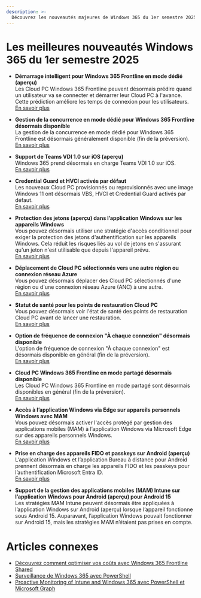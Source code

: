 ```yaml
---
description: >-
  Découvrez les nouveautés majeures de Windows 365 du 1er semestre 2025 : nouvelles fonctionnalités, améliorations et conseils pour les entreprises et IT pros.
---
```

# Les meilleures nouveautés Windows 365 du 1er semestre 2025

- **Démarrage intelligent pour Windows 365 Frontline en mode dédié (aperçu)**  
Les Cloud PC Windows 365 Frontline peuvent désormais prédire quand un utilisateur va se connecter et démarrer leur Cloud PC à l'avance. Cette prédiction améliore les temps de connexion pour les utilisateurs.  
[En savoir plus](https://learn.microsoft.com/fr-fr/windows-365/enterprise/introduction-windows-365-frontline)

- **Gestion de la concurrence en mode dédié pour Windows 365 Frontline désormais disponible**  
La gestion de la concurrence en mode dédié pour Windows 365 Frontline est désormais généralement disponible (fin de la préversion).  
[En savoir plus](https://learn.microsoft.com/fr-fr/windows-365/enterprise/create-provisioning-policy)

- **Support de Teams VDI 1.0 sur iOS (aperçu)**  
Windows 365 prend désormais en charge Teams VDI 1.0 sur iOS.  
[En savoir plus](https://learn.microsoft.com/fr-fr/windows-365/enterprise/teams-on-cloud-pc)

- **Credential Guard et HVCI activés par défaut**  
Les nouveaux Cloud PC provisionnés ou reprovisionnés avec une image Windows 11 ont désormais VBS, HVCI et Credential Guard activés par défaut.  
[En savoir plus](https://learn.microsoft.com/fr-fr/windows-365/enterprise/security)

- **Protection des jetons (aperçu) dans l’application Windows sur les appareils Windows**  
Vous pouvez désormais utiliser une stratégie d'accès conditionnel pour exiger la protection des jetons d'authentification sur les appareils Windows. Cela réduit les risques liés au vol de jetons en s'assurant qu'un jeton n'est utilisable que depuis l'appareil prévu.  
[En savoir plus](https://learn.microsoft.com/fr-fr/entra/identity/conditional-access/concept-token-protection)

- **Déplacement de Cloud PC sélectionnés vers une autre région ou connexion réseau Azure**  
Vous pouvez désormais déplacer des Cloud PC sélectionnés d'une région ou d'une connexion réseau Azure (ANC) à une autre.  
[En savoir plus](https://learn.microsoft.com/fr-fr/windows-365/enterprise/move-cloud-pc)

- **Statut de santé pour les points de restauration Cloud PC**  
Vous pouvez désormais voir l'état de santé des points de restauration Cloud PC avant de lancer une restauration.  
[En savoir plus](https://learn.microsoft.com/fr-fr/windows-365/enterprise/restore-single-cloud-pc)

- **Option de fréquence de connexion "À chaque connexion" désormais disponible**  
L'option de fréquence de connexion "À chaque connexion" est désormais disponible en général (fin de la préversion).  
[En savoir plus](https://learn.microsoft.com/fr-fr/windows-365/enterprise/set-conditional-access-policies)

- **Cloud PC Windows 365 Frontline en mode partagé désormais disponible**  
Les Cloud PC Windows 365 Frontline en mode partagé sont désormais disponibles en général (fin de la préversion).  
[En savoir plus](https://learn.microsoft.com/fr-fr/windows-365/enterprise/introduction-windows-365-frontline#windows-365-frontline-in-shared-mode)

- **Accès à l’application Windows via Edge sur appareils personnels Windows avec MAM**  
Vous pouvez désormais activer l'accès protégé par gestion des applications mobiles (MAM) à l’application Windows via Microsoft Edge sur des appareils personnels Windows.  
[En savoir plus](https://learn.microsoft.com/fr-fr/windows-app/require-device-security-compliance-intune)

- **Prise en charge des appareils FIDO et passkeys sur Android (aperçu)**  
L’application Windows et l’application Bureau à distance pour Android prennent désormais en charge les appareils FIDO et les passkeys pour l’authentification Microsoft Entra ID.  
[En savoir plus](https://learn.microsoft.com/fr-fr/windows-app/compare-platforms-features?pivots=azure-virtual-desktop#cloud-service-authentication)

- **Support de la gestion des applications mobiles (MAM) Intune sur l’application Windows pour Android (aperçu) pour Android 15**  
Les stratégies MAM Intune peuvent désormais être appliquées à l’application Windows sur Android (aperçu) lorsque l’appareil fonctionne sous Android 15. Auparavant, l’application Windows pouvait fonctionner sur Android 15, mais les stratégies MAM n’étaient pas prises en compte.

# Articles connexes

- [Découvrez comment optimiser vos coûts avec Windows 365 Frontline Shared](/2025/06/23/D%C3%A9couvrez-comment-optimiser-vos-co%C3%BBts-avec-Windows-365-Frontline-Shared.html)
- [Surveillance de Windows 365 avec PowerShell](/2024/11/01/Surveillance-de-Windows-365-avec-PowerShell.html)
- [Proactive Monitoring of Intune and Windows 365 avec PowerShell et Microsoft Graph](/2025/07/29/Proactive-Monitoring-of-Intune-and-Windows-365-with-PowerShell-and-Microsoft-Graph.html)

